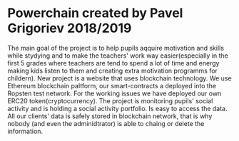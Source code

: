 # Powerchain created by Pavel Grigoriev 2018/2019
The main goal of the project is to help pupils aqquire motivation and skills while stydying and to make the teachers' work way easier(especially in the first 5 grades where teachers are tend to spend a lot of time and energy making kids listen to them and creating extra motivation programms for childern).
New project is a website that uses blockchain technology.
We use Ethereum blockchain paltform, our smart-contracts a deployed into the Ropsten test network.
For the working issues we have deployed our own ERC20 token(cryptocurrency).
The project is monitoring pupils' social activity and is holding a social activity portfolio. Is easy to access the data. All our clients' data is safely stored in blockchain network, that is why nobody (and even the adminidtrator) is able to chaing or delete the information.
